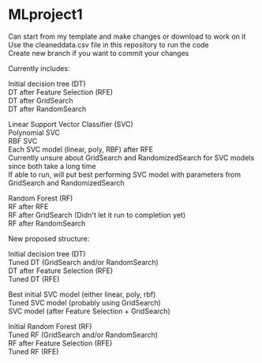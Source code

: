 # MLproject1

Can start from my template and make changes or download to work on it  
Use the cleaneddata.csv file in this repository to run the code  
Create new branch if you want to commit your changes

Currently includes:

Initial decision tree (DT)  
DT after Feature Selection (RFE)  
DT after GridSearch  
DT after RandomSearch

Linear Support Vector Classifier (SVC)  
Polynomial SVC  
RBF SVC  
Each SVC model (linear, poly, RBF) after RFE  
Currently unsure about GridSearch and RandomizedSearch for SVC models since both take a long time  
If able to run, will put best performing SVC model with parameters from GridSearch and RandomizedSearch

Random Forest (RF)  
RF after RFE  
RF after GridSearch (Didn't let it run to completion yet)  
RF after RandomSearch


New proposed structure:


Initial decision tree (DT)  
Tuned DT (GridSearch and/or RandomSearch)  
DT after Feature Selection (RFE)  
Tuned DT (RFE)

Best initial SVC model (either linear, poly, rbf)  
Tuned SVC model (probably using GridSearch)  
SVC model (after Feature Selection + GridSearch)


Initial Random Forest (RF)  
Tuned RF (GridSearch and/or RandomSearch)  
RF after Feature Selection (RFE)  
Tuned RF (RFE)
